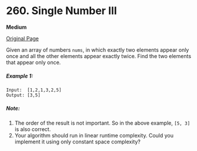 # 260. Single Number III

**Medium**

[Original Page](https://leetcode.com/problems/single-number-iii/)

Given an array of numbers `nums`, in which exactly two elements appear only once and all the other elements appear exactly twice. Find the two elements that appear only once.

##### Example 1:
```
Input:  [1,2,1,3,2,5]
Output: [3,5]
```

##### Note:
1. The order of the result is not important. So in the above example, `[5, 3]` is also correct.
2. Your algorithm should run in linear runtime complexity. Could you implement it using only constant space complexity?
